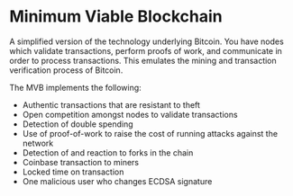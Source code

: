 # Minimum Viable Blockchain

A simplified version of the technology underlying Bitcoin. You have nodes which validate transactions, perform proofs of work, and communicate in order to process transactions. This emulates the mining and transaction verification process of Bitcoin.

The MVB implements the following:
- Authentic transactions that are resistant to theft
- Open competition amongst nodes to validate transactions
- Detection of double spending
- Use of proof-of-work to raise the cost of running attacks against the network
- Detection of and reaction to forks in the chain
- Coinbase transaction to miners
- Locked time on transaction
- One malicious user who changes ECDSA signature
